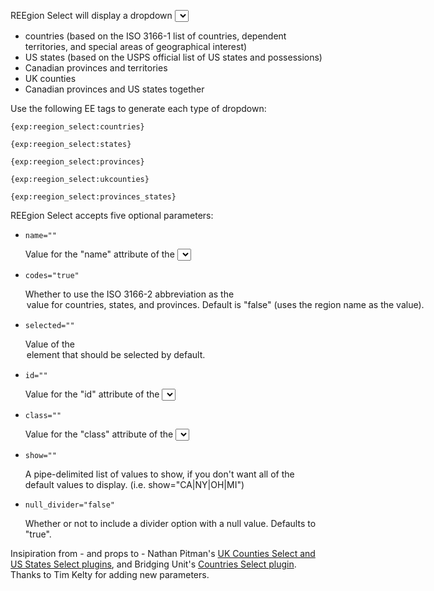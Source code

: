 REEgion Select will display a dropdown <select> list of:

- countries (based on the ISO 3166-1 list of countries, dependent territories, and special areas of geographical interest)
- US states (based on the USPS official list of US states and possessions)
- Canadian provinces and territories
- UK counties
- Canadian provinces and US states together

Use the following EE tags to generate each type of dropdown:

`{exp:reegion_select:countries}`

`{exp:reegion_select:states}`

`{exp:reegion_select:provinces}`

`{exp:reegion_select:ukcounties}`

`{exp:reegion_select:provinces_states}`

REEgion Select accepts five optional parameters:

- `name=""`

   Value for the "name" attribute of the <select> menu. Defaults: "country", "state", "province", "county", "province_state".

- `codes="true"`

   Whether to use the ISO 3166-2 abbreviation as the <option> value for countries, states, and provinces.  Default is "false" (uses the region name as the value).

- `selected=""`

   Value of the <option> element that should be selected by default.

- `id=""`

   Value for the "id" attribute of the <select> menu.

- `class=""`

   Value for the "class" attribute of the <select> menu.

- `show=""`

   A pipe-delimited list of values to show, if you don't want all of the default values to display. (i.e. show="CA|NY|OH|MI")

- `null_divider="false"`

   Whether or not to include a divider option with a null value. Defaults to "true". 

Insipiration from - and props to - Nathan Pitman's [UK Counties Select and US States Select plugins](http://expressionengine.com/forums/viewthread/94799/), and Bridging Unit's [Countries Select plugin](http://expressionengine.com/forums/viewthread/106803/). Thanks to Tim Kelty for adding new parameters.
